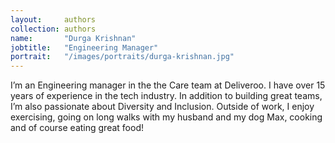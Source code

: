```yaml
---
layout:     authors
collection: authors
name:       "Durga Krishnan"
jobtitle:   "Engineering Manager"
portrait:   "/images/portraits/durga-krishnan.jpg"
---
```

I’m an Engineering manager in the the Care team at Deliveroo. I have over 15 years of experience in the tech industry. In addition to building great teams, I’m also passionate about Diversity and Inclusion. Outside of work, I enjoy exercising, going on long walks with my husband and my dog Max, cooking and of course eating great food!
